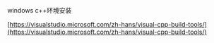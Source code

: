 windows c++环境安装

[https://visualstudio.microsoft.com/zh-hans/visual-cpp-build-tools/](https://visualstudio.microsoft.com/zh-hans/visual-cpp-build-tools/)